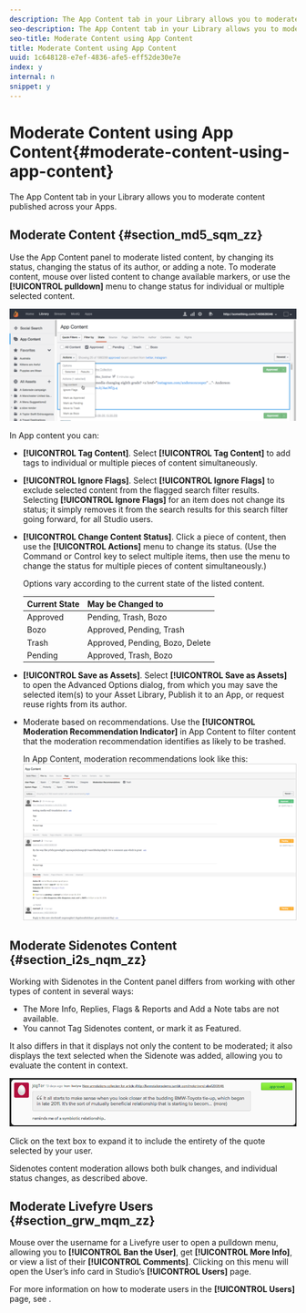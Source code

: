 ```yaml
---
description: The App Content tab in your Library allows you to moderate content published across your Apps.
seo-description: The App Content tab in your Library allows you to moderate content published across your Apps.
seo-title: Moderate Content using App Content
title: Moderate Content using App Content
uuid: 1c648128-e7ef-4836-afe5-eff52de30e7e
index: y
internal: n
snippet: y
---
```


# Moderate Content using App Content{#moderate-content-using-app-content}

The App Content tab in your Library allows you to moderate content published across your Apps.

## Moderate Content {#section_md5_sqm_zz}

Use the App Content panel to moderate listed content, by changing its status, changing the status of its author, or adding a note. To moderate content, mouse over listed content to change available markers, or use the **[!UICONTROL pulldown]** menu to change status for individual or multiple selected content.

![](assets/PublishedActionsMenu-1024x402.png)

In App content you can:

* **[!UICONTROL Tag Content]**. Select **[!UICONTROL Tag Content]** to add tags to individual or multiple pieces of content simultaneously.

* **[!UICONTROL Ignore Flags]**. Select **[!UICONTROL Ignore Flags]** to exclude selected content from the flagged search filter results. Selecting **[!UICONTROL Ignore Flags]** for an item does not change its status; it simply removes it from the search results for this search filter going forward, for all Studio users.

* **[!UICONTROL Change Content Status]**. Click a piece of content, then use the **[!UICONTROL Actions]** menu to change its status. (Use the Command or Control key to select multiple items, then use the menu to change the status for multiple pieces of content simultaneously.)

  Options vary according to the current state of the listed content.

  |  Current State  | May be Changed to  |
  |---|---|
  |  Approved  | Pending, Trash, Bozo  |
  |  Bozo  | Approved, Pending, Trash  |
  |  Trash  | Approved, Pending, Bozo, Delete  |
  |  Pending  | Approved, Trash, Bozo  |

* **[!UICONTROL Save as Assets]**. Select **[!UICONTROL Save as Assets]** to open the Advanced Options dialog, from which you may save the selected item(s) to your Asset Library, Publish it to an App, or request reuse rights from its author.

* Moderate based on recommendations. Use the **[!UICONTROL Moderation Recommendation Indicator]** in App Content to filter content that the moderation recommendation identifies as likely to be trashed.

  In App Content, moderation recommendations look like this:  ![](assets/modreco3.png)

## Moderate Sidenotes Content {#section_i2s_nqm_zz}

Working with Sidenotes in the Content panel differs from working with other types of content in several ways:

* The More Info, Replies, Flags & Reports and Add a Note tabs are not available.
* You cannot Tag Sidenotes content, or mark it as Featured.

It also differs in that it displays not only the content to be moderated; it also displays the text selected when the Sidenote was added, allowing you to evaluate the content in context.

![](assets/SidenotesContent.png)

Click on the text box to expand it to include the entirety of the quote selected by your user.

Sidenotes content moderation allows both bulk changes, and individual status changes, as described above.

## Moderate Livefyre Users {#section_grw_mqm_zz}

Mouse over the username for a Livefyre user to open a pulldown menu, allowing you to **[!UICONTROL Ban the User]**, get **[!UICONTROL More Info]**, or view a list of their **[!UICONTROL Comments]**. Clicking on this menu will open the User’s info card in Studio’s **[!UICONTROL Users]** page.

For more information on how to moderate users in the **[!UICONTROL Users]** page, see [](../../c-features-livefyre/c-about-moderation/t-moderate-users-modq.md#t_moderate_users_modq).
